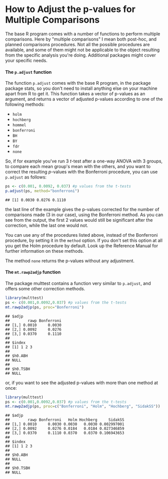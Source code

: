 # How to Adjust the p-values for Multiple Comparisons



The base R program comes with a number of functions to perform multiple comparisons. Here by "multiple comparisons" I mean both post-hoc, and planned comparisons procedures. Not all the possible procedures are available, and some of them might not be applicable to the object resulting from the specific analysis you're doing. Additional packages might cover your specific needs.

#### The `p.adjust` function

The function `p.adjust` comes with  the base R program, in the package package stats, so you don't need to install anything else on your machine apart from R to get it. This function takes a vector of p-values as an argument, and returns a vector of adjusted p-values according to one of the following methods:

- `holm`
- `hochberg`
- `hommel`
- `bonferroni`
- `BH`
- `BY`
- `fdr`
- `none`

So, if for example you've run 3 *t*-test after a one-way ANOVA with 3 groups, to compare each mean group's mean with the others, and you want to correct the resulting *p*-values with the Bonferroni procedure, you can use `p.adjust` as follows:


```r
ps <- c(0.001, 0.0092, 0.037) #p values from the t-tests
p.adjust(ps, method="bonferroni")
```

```
## [1] 0.0030 0.0276 0.1110
```

the last line of the example gives the p-values corrected for the number of comparisons made (3 in our case), using the Bonferroni method. As you can see from the output, the first 2 values would still be significant after the correction, while the last one would not. 

You can use any of the procedures listed above, instead of the Bonferroni procedure, by setting it in the `method` option. If you don't set this option at all you get the Holm procedure by default. Look up the Reference Manual for further information on these methods.

The method `none` returns the p-values without any adjustment.


#### The `mt.rawp2adjp` function

The package multtest contains a function very similar to `p.adjust`, and offers some other correction methods.

```r
library(multtest)
ps <- c(0.001,0.0092,0.037) #p values from the t-tests
mt.rawp2adjp(ps, proc="Bonferroni")
```

```
## $adjp
##        rawp Bonferroni
## [1,] 0.0010     0.0030
## [2,] 0.0092     0.0276
## [3,] 0.0370     0.1110
## 
## $index
## [1] 1 2 3
## 
## $h0.ABH
## NULL
## 
## $h0.TSBH
## NULL
```

or, if you want to see the adjusted p-values with more than one method at once:


```r
library(multtest)
ps <- c(0.001,0.0092,0.037) #p values from the t-tests
mt.rawp2adjp(ps, proc=c("Bonferroni", "Holm", "Hochberg", "SidakSS"))
```

```
## $adjp
##        rawp Bonferroni   Holm Hochberg     SidakSS
## [1,] 0.0010     0.0030 0.0030   0.0030 0.002997001
## [2,] 0.0092     0.0276 0.0184   0.0184 0.027346859
## [3,] 0.0370     0.1110 0.0370   0.0370 0.106943653
## 
## $index
## [1] 1 2 3
## 
## $h0.ABH
## NULL
## 
## $h0.TSBH
## NULL
```

